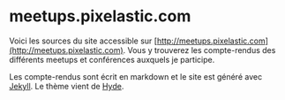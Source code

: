 # meetups.pixelastic.com

Voici les sources du site accessible sur [http://meetups.pixelastic.com](http://meetups.pixelastic.com).
Vous y trouverez les compte-rendus des différents meetups et conférences
auxquels je participe.

Les compte-rendus sont écrit en markdown et le site est généré avec
[Jekyll](http://jekyllrb.com/). Le thème vient de [Hyde](http://andhyde.com/).
